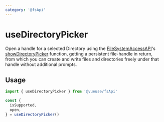 ```yaml
---
category: '@fsApi'
---
```


# useDirectoryPicker

Open a handle for a selected Directory using the [FileSystemAccessAPI](https://developer.mozilla.org/en-US/docs/Web/API/File_System_Access_API)'s [showDirectoryPicker](https://developer.mozilla.org/en-US/docs/Web/API/window/showDirectoryPicker) function, getting a persistent file-handle in return, from which you can create and write files and directories freely under that handle without additional prompts.

## Usage

```ts
import { useDirectoryPicker } from '@vueuse/fsApi'

const {
  isSupported,
  open,
} = useDirectoryPicker()
```
